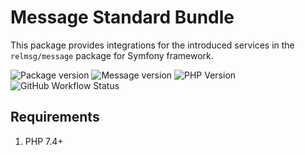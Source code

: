 # Message Standard Bundle

This package provides integrations for the introduced services in the `relmsg/message` package for Symfony framework.

![Package version](https://img.shields.io/packagist/v/relmsg/message-bundle?style=for-the-badge)
![Message version](https://img.shields.io/static/v1?label=Message%20version&message=1.0.1&color=blue&style=for-the-badge)
![PHP Version](https://img.shields.io/static/v1?label=PHP&message=^7.4&color=blue&style=for-the-badge)
![GitHub Workflow Status](https://img.shields.io/github/workflow/status/relmsg/message-bundle/PHPUnit?style=for-the-badge)

## Requirements

1. PHP 7.4+
